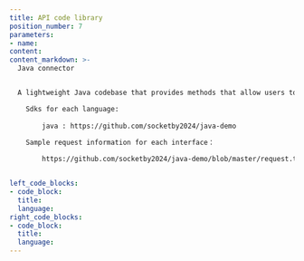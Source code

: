 ```yaml
---
title: API code library
position_number: 7
parameters:
- name:
content:
content_markdown: >-
  Java connector


  A lightweight Java codebase that provides methods that allow users to directly call the API。 

    Sdks for each language:
        
        java : https://github.com/socketby2024/java-demo

    Sample request information for each interface：
        
        https://github.com/socketby2024/java-demo/blob/master/request.txt


left_code_blocks:
- code_block:
  title:
  language:
right_code_blocks:
- code_block:
  title:
  language:
---
```

